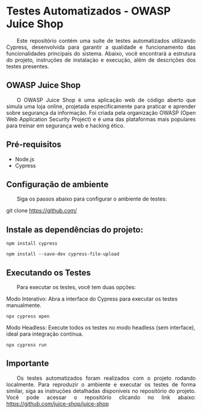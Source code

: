 # Testes Automatizados - OWASP Juice Shop 

<p align="justify">&emsp;&emsp;Este repositório contém uma suíte de testes automatizados utilizando Cypress, desenvolvida para garantir a qualidade e funcionamento das funcionalidades principais do sistema. Abaixo, você encontrará a estrutura do projeto, instruções de instalação e execução, além de descrições dos testes presentes.</p>

## OWASP Juice Shop 

<p align="justify">&emsp;&emsp;O OWASP Juice Shop é uma aplicação web de código aberto que simula uma loja online, projetada especificamente para praticar e aprender sobre segurança da informação. Foi criada pela organização OWASP (Open Web Application Security Project) e é uma das plataformas mais populares para treinar em segurança web e hacking ético.</p>

## Pré-requisitos
- Node.js
- Cypress

## Configuração de ambiente
<p align="justify">&emsp;&emsp;Siga os passos abaixo para configurar o ambiente de testes:</p>

git clone https://github.com/

## Instale as dependências do projeto:
```
npm install cypress
```
```
npm install --save-dev cypress-file-upload
```

## Executando os Testes
<p align="justify">&emsp;&emsp;Para executar os testes, você tem duas opções:</p>

Modo Interativo: Abra a interface do Cypress para executar os testes manualmente.

```
npx cypress open
```
Modo Headless: Execute todos os testes no modo headless (sem interface), ideal para integração contínua.
```
npx cypress run
```

## Importante
<p align="justify">
  &emsp;&emsp;Os testes automatizados foram realizados com o projeto rodando localmente. Para reproduzir o ambiente e executar os testes de forma similar, siga as instruções detalhadas disponíveis no repositório do projeto. Você pode acessar o repositório clicando no link abaixo:
  <a href="https://github.com/juice-shop/juice-shop" target="_blank">https://github.com/juice-shop/juice-shop</a>
</p>

